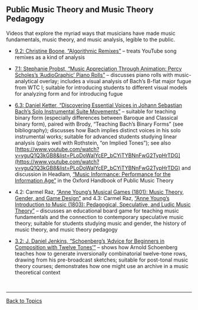 ## Public Music Theory and Music Theory Pedagogy

Videos that explore the myriad ways that musicians have made music fundamentals, music theory, and music analysis, legible to the public.

- [9.2: Christine Boone, “Algorithmic Remixes”](https://www.smt-v.org/archives/volume9.html#algorithmic-remixes) – treats YouTube song remixes as a kind of analysis

- [7.1: Stephanie Probst, “Music Appreciation Through Animation: Percy Scholes’s ‘AudioGraphic’ Piano Rolls”](https://www.smt-v.org/archives/volume7.html#music-appreciation-through-animation-percy-scholess-audiographic-piano-rolls) – discusses piano rolls with music-analytical overlay; includes a visual analysis of Bach’s B-flat major fugue from WTC I; suitable for introducing students to different visual models for analyzing form and for introducing fugue

- [6.3: Daniel Ketter, “Discovering Essential Voices in Johann Sebastian Bach’s Solo Instrumental Suite Movements”](https://www.smt-v.org/archives/volume6.html#discovering-essential-voices-in-johann-sebastian-bachs-solo-instrumental-suite-movements) – suitable for teaching binary form (especially differences between Baroque and Classical binary form), paired with Brody, “Teaching Bach’s Binary Forms” (see bibliography); discusses how Bach implies distinct voices in his solo instrumental works; suitable for advanced students studying linear analysis (pairs well with Rothstein, “on Implied Tones”); see also [https://www.youtube.com/watch?v=yguQ1Q3kGB8&list=PLoDoWaIYcEP_bCYiTYBNnFwG2TypHrTDG](https://www.youtube.com/watch?v=yguQ1Q3kGB8&list=PLoDoWaIYcEP_bCYiTYBNnFwG2TypHrTDG) and discussion in Headlam, [“Music Informance: Performance for the Information Age”](https://academic.oup.com/edited-volume/37086/chapter-abstract/323181361) in the Oxford Handbook of Public Music Theory

- 4.2: Carmel Raz, [“Anne Young’s Musical Games (1801): Music Theory, Gender, and Game Design”](https://www.smt-v.org/archives/volume4.html#anne-youngs-musical-games-1801-music-theory-gender-and-game-design) and 4.3: Carmel Raz, [“Anne Young’s Introduction to Music (1803): Pedagogical, Speculative, and Ludic Music Theory”](https://www.smt-v.org/archives/volume4.html#anne-youngs-introduction-to-music-1803-pedagogical-speculative-and-ludic-music-theory) – discusses an educational board game for teaching music fundamentals and the connection to contemporary speculative music theory; suitable for students studying music and gender, the history of music theory, and music theory pedagogy

- [3.2: J. Daniel Jenkins, “Schoenberg’s ‘Advice for Beginners in Composition with Twelve Tones’”](https://www.smt-v.org/archives/volume3.html#schoenbergs-advice-for-beginners-in-composition-with-twelve-tones) – shows how Arnold Schoenberg teaches how to generate inversionally combinatorial twelve-tone rows, drawing from his pre-broadcast sketches; suitable for post-tonal music theory courses; demonstrates how one might use an archive in a music theoretical context

<p>&nbsp;</p>
<hr>

[Back to Topics](index.html)
